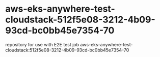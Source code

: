 # aws-eks-anywhere-test-cloudstack-512f5e08-3212-4b09-93cd-bc0bb45e7354-70
repository for use with E2E test job aws-eks-anywhere-test-cloudstack:512f5e08-3212-4b09-93cd-bc0bb45e7354-70
